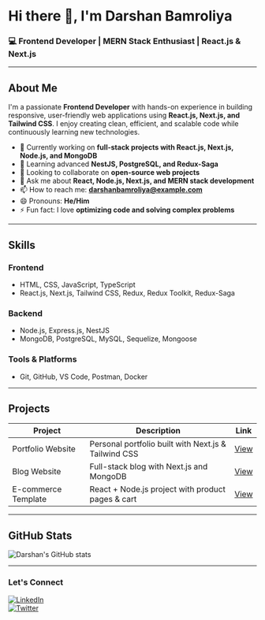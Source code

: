 # Hi there 👋, I'm Darshan Bamroliya

### 💻 Frontend Developer | MERN Stack Enthusiast | React.js & Next.js

---

## About Me
I'm a passionate **Frontend Developer** with hands-on experience in building responsive, user-friendly web applications using **React.js, Next.js, and Tailwind CSS**. I enjoy creating clean, efficient, and scalable code while continuously learning new technologies.

- 🔭 Currently working on **full-stack projects with React.js, Next.js, Node.js, and MongoDB**
- 🌱 Learning advanced **NestJS, PostgreSQL, and Redux-Saga**
- 👯 Looking to collaborate on **open-source web projects**
- 💬 Ask me about **React, Node.js, Next.js, and MERN stack development**
- 📫 How to reach me: **darshanbamroliya@example.com**
- 😄 Pronouns: **He/Him**
- ⚡ Fun fact: I love **optimizing code and solving complex problems**

---

## Skills
### Frontend
- HTML, CSS, JavaScript, TypeScript  
- React.js, Next.js, Tailwind CSS, Redux, Redux Toolkit, Redux-Saga  

### Backend
- Node.js, Express.js, NestJS  
- MongoDB, PostgreSQL, MySQL, Sequelize, Mongoose  

### Tools & Platforms
- Git, GitHub, VS Code, Postman, Docker  

---

## Projects
| Project | Description | Link |
|---------|-------------|------|
| Portfolio Website | Personal portfolio built with Next.js & Tailwind CSS | [View](https://yourportfolio.com) |
| Blog Website | Full-stack blog with Next.js and MongoDB | [View](https://blog-example.com) |
| E-commerce Template | React + Node.js project with product pages & cart | [View](https://ecommerce-example.com) |

---

## GitHub Stats
![Darshan's GitHub stats](https://github-readme-stats.vercel.app/api?username=DarshanBamroliya&show_icons=true&theme=radical)

---

### Let's Connect
[![LinkedIn](https://img.shields.io/badge/LinkedIn-Darshan-blue?style=flat&logo=linkedin)](https://www.linkedin.com/in/darshanbamroliya/)  
[![Twitter](https://img.shields.io/badge/Twitter-@DarshanBamroliya-blue?style=flat&logo=twitter)](https://twitter.com/DarshanBamroliya)  

